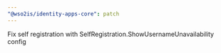```yaml
---
"@wso2is/identity-apps-core": patch
---
```


Fix self registration with SelfRegistration.ShowUsernameUnavailability config
